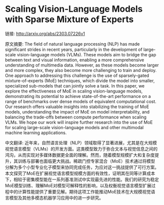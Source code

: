 # Scaling Vision-Language Models with Sparse Mixture of Experts

链接: http://arxiv.org/abs/2303.07226v1

原文摘要:
The field of natural language processing (NLP) has made significant strides
in recent years, particularly in the development of large-scale vision-language
models (VLMs). These models aim to bridge the gap between text and visual
information, enabling a more comprehensive understanding of multimedia data.
However, as these models become larger and more complex, they also become more
challenging to train and deploy. One approach to addressing this challenge is
the use of sparsely-gated mixture-of-experts (MoE) techniques, which divide the
model into smaller, specialized sub-models that can jointly solve a task. In
this paper, we explore the effectiveness of MoE in scaling vision-language
models, demonstrating its potential to achieve state-of-the-art performance on
a range of benchmarks over dense models of equivalent computational cost. Our
research offers valuable insights into stabilizing the training of MoE models,
understanding the impact of MoE on model interpretability, and balancing the
trade-offs between compute performance when scaling VLMs. We hope our work will
inspire further research into the use of MoE for scaling large-scale
vision-language models and other multimodal machine learning applications.

中文翻译:
近年来，自然语言处理（NLP）领域取得了显著进展，尤其是在大规模视觉语言模型（VLMs）的开发方面。这类模型致力于弥合文本与视觉信息之间的鸿沟，从而实现对多媒体数据更全面的理解。然而，随着模型规模扩大和复杂度提升，其训练与部署也面临更大挑战。稀疏门控专家混合（MoE）技术通过将模型分解为多个小型专业化子模型来协同完成任务，为应对这一挑战提供了可行方案。本文探究了MoE在扩展视觉语言模型规模方面的有效性，证明其在同等计算成本下，相较于密集模型能在一系列基准测试中实现最先进的性能。我们的研究为稳定MoE模型训练、理解MoE对模型可解释性的影响，以及权衡视觉语言模型扩展过程中的计算性能提供了重要见解。期待这项工作能推动MoE技术在大规模视觉语言模型及其他多模态机器学习应用中的进一步研究。  
